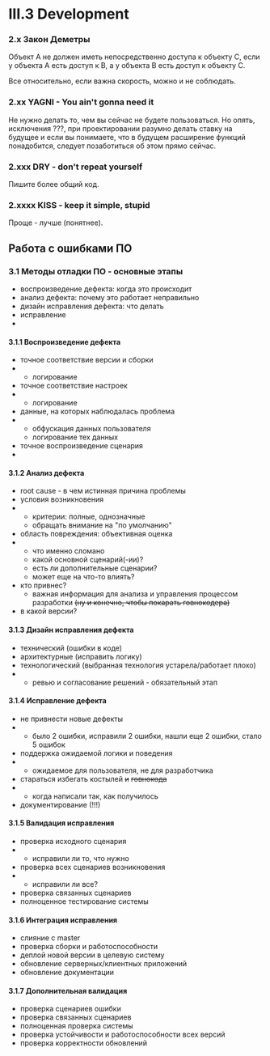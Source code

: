 # III.3 Development

### 2.x Закон Деметры

Объект А не должен иметь непосредственно доступа к объекту С, если у объекта А есть доступ к B, а у объекта B есть доступ к объекту C.

Все относительно, если важна скорость, можно и не соблюдать.

### 2.xx YAGNI - You ain't gonna need it

Не нужно делать то, чем вы сейчас не будете пользоваться. Но опять, исключения ???, при проектировании разумно делать ставку на будущее и если вы понимаете, что в будущем расширение функций понадобится, следует позаботиться об этом прямо сейчас.

### 2.xxx DRY - don't repeat yourself

Пишите более общий код.

### 2.xxxx KISS - keep it simple, stupid

Проще - лучше \(понятнее\).

## Работа с ошибками ПО

### 3.1 Методы отладки ПО - основные этапы

* воспроизведение дефекта: когда это происходит
* анализ дефекта: почему это работает неправильно
* дизайн исправления дефекта: что делать
* исправление
* 
#### 3.1.1 Воспроизведение дефекта

* точное соответствие версии и сборки
* * логирование
* точное соответствие настроек
* * логирование
* данные, на которых наблюдалась проблема
* * обфускация данных пользователя
  * логирование тех данных
* точное воспроизведение сценария
* 
#### 3.1.2 Анализ дефекта

* root cause - в чем истинная причина проблемы
* условия возникновения
* * критерии: полные, однозначные
  * обращать внимание на "по умолчанию"
* область повреждения: объективная оценка
* * что именно сломано
  * какой основной сценарий\(-ии\)?
  * есть ли дополнительные сценарии?
  * может еще на что-то влиять?
* кто привнес?
  * важная информация для анализа и управления процессом разработки ~~\(ну и конечно, чтобы покарать говнокодера\)~~
* в какой версии?

#### 3.1.3 Дизайн исправления дефекта

* технический \(ошибки в коде\)
* архитектурные \(исправить логику\)
* технологический \(выбранная технология устарела/работает плохо\)
* * ревью и согласование решений - обязательный этап

#### 3.1.4 Исправление дефекта

* не привнести новые дефекты
* * было 2 ошибки, исправили 2 ошибки, нашли еще 2 ошибки, стало 5 ошибок
* поддержка ожидаемой логики и поведения
* * ожидаемое для пользователя, не для разработчика
* стараться избегать костылей ~~и~~ ~~говнокода~~ 
* * когда написали так, как получилось
* документирование \(!!!\)

#### 3.1.5 Валидация исправления

* проверка исходного сценария
* * исправили ли то, что нужно
* проверка всех сценариев возникновения
* * исправили ли все?
* проверка связанных сценариев
* полноценное тестирование системы

#### 3.1.6 Интеграция исправления

* слияние с master
* проверка сборки и работоспособности
* деплой новой версии в целевую систему
* обновление серверных/клиентных приложений
* обновление документации

#### 3.1.7 Дополнительная валидация

* проверка сценариев ошибки
* проверка связанных сценариев
* полноценная проверка системы
* проверка устойчивости и работоспособности всех версий
* проверка корректности обновлений

